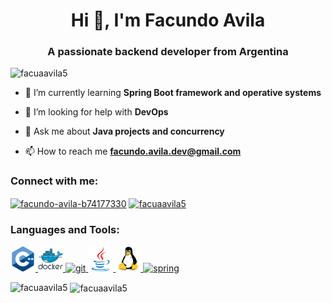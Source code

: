 <h1 align="center">Hi 👋, I'm Facundo Avila</h1>
<h3 align="center">A passionate backend developer from Argentina</h3>

<p align="left"> <img src="https://komarev.com/ghpvc/?username=facuaavila5&label=Profile%20views&color=2ec27e&style=plastic" alt="facuaavila5" /> </p>

- 🌱 I’m currently learning **Spring Boot framework and operative systems**

- 🤝 I’m looking for help with **DevOps**

- 💬 Ask me about **Java projects and concurrency**

- 📫 How to reach me **facundo.avila.dev@gmail.com**

<h3 align="left">Connect with me:</h3>
<p align="left">
<a href="https://linkedin.com/in/facundo-avila-b74177330" target="blank"><img align="center" src="https://raw.githubusercontent.com/rahuldkjain/github-profile-readme-generator/master/src/images/icons/Social/linked-in-alt.svg" alt="facundo-avila-b74177330" height="30" width="40" /></a>
<a href="https://instagram.com/facuaavila5" target="blank"><img align="center" src="https://raw.githubusercontent.com/rahuldkjain/github-profile-readme-generator/master/src/images/icons/Social/instagram.svg" alt="facuaavila5" height="30" width="40" /></a>
</p>

<h3 align="left">Languages and Tools:</h3>
<p align="left"> <a href="https://www.w3schools.com/cpp/" target="_blank" rel="noreferrer"> <img src="https://raw.githubusercontent.com/devicons/devicon/master/icons/cplusplus/cplusplus-original.svg" alt="cplusplus" width="40" height="40"/> </a> <a href="https://www.docker.com/" target="_blank" rel="noreferrer"> <img src="https://raw.githubusercontent.com/devicons/devicon/master/icons/docker/docker-original-wordmark.svg" alt="docker" width="40" height="40"/> </a> <a href="https://git-scm.com/" target="_blank" rel="noreferrer"> <img src="https://www.vectorlogo.zone/logos/git-scm/git-scm-icon.svg" alt="git" width="40" height="40"/> </a> <a href="https://www.java.com" target="_blank" rel="noreferrer"> <img src="https://raw.githubusercontent.com/devicons/devicon/master/icons/java/java-original.svg" alt="java" width="40" height="40"/> </a> <a href="https://www.linux.org/" target="_blank" rel="noreferrer"> <img src="https://raw.githubusercontent.com/devicons/devicon/master/icons/linux/linux-original.svg" alt="linux" width="40" height="40"/> </a> <a href="https://spring.io/" target="_blank" rel="noreferrer"> <img src="https://www.vectorlogo.zone/logos/springio/springio-icon.svg" alt="spring" width="40" height="40"/> </a> </p>

<p><img align="left" src="https://github-readme-stats.vercel.app/api/top-langs?username=facuaavila5&show_icons=true&locale=en&layout=compact" alt="facuaavila5" /></p>

<p>&nbsp;<img align="center" src="https://github-readme-stats.vercel.app/api?username=facuaavila5&show_icons=true&locale=en" alt="facuaavila5" /></p>

